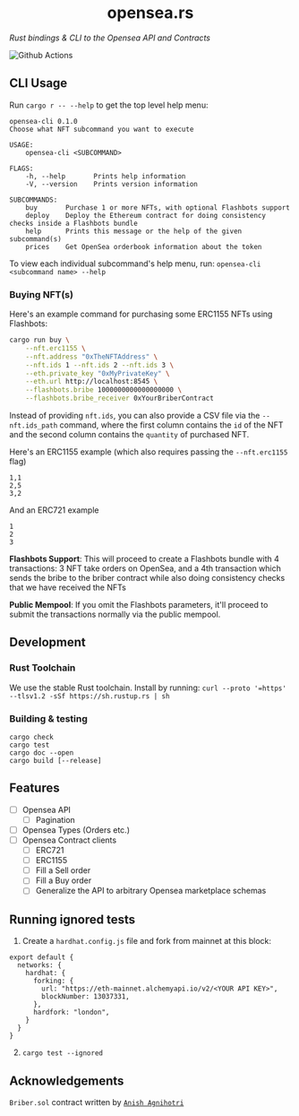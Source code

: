 # <h1 align="center"> opensea.rs </h1>

*Rust bindings & CLI to the Opensea API and Contracts*

![Github Actions](https://github.com/gakonst/opensea-rs/workflows/Tests/badge.svg)

## CLI Usage

Run `cargo r -- --help` to get the top level help menu:

```
opensea-cli 0.1.0
Choose what NFT subcommand you want to execute

USAGE:
    opensea-cli <SUBCOMMAND>

FLAGS:
    -h, --help       Prints help information
    -V, --version    Prints version information

SUBCOMMANDS:
    buy       Purchase 1 or more NFTs, with optional Flashbots support
    deploy    Deploy the Ethereum contract for doing consistency checks inside a Flashbots bundle
    help      Prints this message or the help of the given subcommand(s)
    prices    Get OpenSea orderbook information about the token
```

To view each individual subcommand's help menu, run: `opensea-cli <subcommand name> --help`

### Buying NFT(s)

Here's an example command for purchasing some ERC1155 NFTs using Flashbots:

```bash
cargo run buy \
    --nft.erc1155 \
    --nft.address "0xTheNFTAddress" \
    --nft.ids 1 --nft.ids 2 --nft.ids 3 \
    --eth.private_key "0xMyPrivateKey" \
    --eth.url http://localhost:8545 \
    --flashbots.bribe 1000000000000000000 \
    --flashbots.bribe_receiver 0xYourBriberContract
```

Instead of providing `nft.ids`, you can also provide a CSV file via the `--nft.ids_path` command,
where the first column contains the `id` of the NFT and the second column contains 
the `quantity` of purchased NFT.

Here's an ERC1155 example (which also requires passing the `--nft.erc1155` flag)

```
1,1
2,5
3,2
```

And an ERC721 example

```
1
2
3
```

**Flashbots Support**: This will proceed to create a Flashbots bundle with 4 transactions: 3 NFT take orders on
OpenSea, and a 4th transaction which sends the bribe to the briber contract while also doing
consistency checks that we have received the NFTs

**Public Mempool**: If you omit the Flashbots parameters, it'll proceed to submit the transactions normally
via the public mempool.

## Development

### Rust Toolchain

We use the stable Rust toolchain. Install by running: `curl --proto '=https' --tlsv1.2 -sSf https://sh.rustup.rs | sh`

### Building & testing

```
cargo check
cargo test
cargo doc --open
cargo build [--release]
```

## Features

* [ ] Opensea API
    * [ ] Pagination 
* [ ] Opensea Types (Orders etc.)
* [ ] Opensea Contract clients
    * [ ] ERC721
    * [ ] ERC1155
    * [ ] Fill a Sell order
    * [ ] Fill a Buy order
    * [ ] Generalize the API to arbitrary Opensea marketplace schemas

## Running ignored tests

1. Create a `hardhat.config.js` file and fork from mainnet at this block:

```
export default {
  networks: {
    hardhat: {
      forking: {
        url: "https://eth-mainnet.alchemyapi.io/v2/<YOUR API KEY>",
        blockNumber: 13037331,
      },
      hardfork: "london",
    }
  }
}
```

2. `cargo test --ignored`


## Acknowledgements

`Briber.sol` contract written by [`Anish Agnihotri`](https://github.com/Anish-Agnihotri/)
